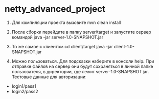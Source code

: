 # netty_advanced_project

1) Для компиляции проекта вызовите
mvn clean install

2) После сборки перейдите в папку server/target и запустите сервер командой
java -jar server-1.0-SNAPSHOT.jar 

3) То же самое с клиентом
cd client/target
java -jar client-1.0-SNAPSHOT.jar

4) Можно пользоваться. Для подсказки наберите в консоли help.
При отправке файлов на сервер они будут сохраняться в личной папке пользователя, в директории, где лежит server-1.0-SNAPSHOT.jar.
Тестовые данные для авторизации:
- login1/pass1
- login2/pass2
